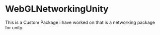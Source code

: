 # WebGLNetworkingUnity
This is a Custom Package i have worked on that is a networking package for unity.
